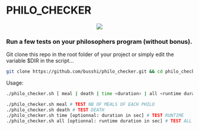 # PHILO_CHECKER

<p align="center">
	<img src="./assets/philo_checker.gif" >
</p>

### Run a few tests on your philosophers program (without bonus).

Git clone this repo in the root folder of your project or simply edit the variable $DIR in the script...

```bash
git clone https://github.com/busshi/philo_checker.git && cd philo_checker.git && ./philo_checker.sh
```

Usage:
```bash
./philo_checker.sh [ meal | death | time <duration> | all <runtime duration> ]
```

```bash
./philo_checker.sh meal # TEST NB OF MEALS OF EACH PHILO
./philo_checker.sh death # TEST DEATH
./philo_checker.sh time [optionnal: duration in sec] # TEST RUNTIME
./philo_checker.sh all [optionnal: runtime duration in sec] # TEST ALL
```
